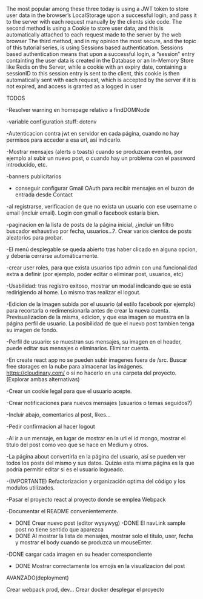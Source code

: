 The most popular among these three today is using a JWT token to store user data in the browser’s LocalStorage upon a successful login, and pass it to the server with each request manually by the clients side code.
The second method is using a Cookie to store user data, and this is automatically attached to each request made to the server by the web browser
The third method, and in my opinion the most secure, and the topic of this tutorial series, is using Sessions based authentication. Sessions based authentication means that upon a successful login, a “session” entry containting the user data is created in the Database or an In-Memory Store like Redis on the Server, while a cookie with an expiry date, containing a sessionID to this session entry is sent to the client, this cookie is then automatically sent with each request, which is accepted by the server if it is not expired, and access is granted as a logged in user

TODOS




-Resolver warning en homepage relativo a findDOMNode

-variable configuration stuff: dotenv

-Autenticacion contra jwt en servidor en cada página, cuando no hay permisos para acceder a esa url, así indicarlo.

-Mostrar mensajes (alerts o toasts) cuando se produzcan eventos, por ejemplo al subir un nuevo post, o cuando hay un problema con el password introducido, etc.

-banners publicitarios 

- conseguir configurar Gmail OAuth para recibir mensajes en el buzon de entrada desde Contact

-al registrarse, verificacion de que no exista un usuario con ese username o email (incluir email). Login con gmail o facebook estaría bien.

-paginacion en la lista de posts de la página inicial, ¿incluir un filtro buscador exhaustivo por fecha, usuarios...?. Crear varios cientos de posts aleatorios para probar. 

-El menú desplegable se queda abierto tras haber clicado en alguna opcion, y deberia cerrarse automáticamente. 

-crear user roles, para que exista usuarios tipo admin con una funcionalidad extra a definir (por ejemplo, poder editar o eliminar post, usuarios, etc)

-Usabilidad: tras registro exitoso, mostrar un modal indicando que se está redirigiendo al home. Lo mismo tras realizar el logout.

-Edicion de la imagen subida por el usuario (al estilo facebook por ejemplo) para recortarla o redimensionarla antes de crear la nueva cuenta. Previsualizacion de la misma, edicion, y que esa imagen se muestra en la página perfil de usuario. La posibilidad de que el nuevo post tambien tenga su imagen de fondo.

-Perfil de usuario: se muestran sus mensajes, su imagen en el header, puede editar sus mensajes o eliminarlos. Eliminar cuenta.

-En create react app no se pueden subir imagenes fuera de /src. Buscar free storages en la nube para almacenar las imágenes. https://cloudinary.com/ o si no hacerlo
en una carpeta del proyecto. (Explorar ambas alternativas) 

-Crear un cookie legal para que el usuario acepte.

-Crear notificaciones para nuevos mensajes (usuarios o temas seguidos?)

-Incluir abajo, comentarios al post, likes...

-Pedir confirmacion al hacer logout

-Al ir a un mensaje, en lugar de mostrar en la url el id mongo, mostrar el titulo del post como veo que se hace en Medium y otros.

-La página about convertirla en la página del usuario, así se pueden ver todos los posts del mismo y sus datos. Quizás esta misma página es la que podría permitir editar si es el usuario logueado.

-(IMPORTANTE) Refactorizacion y organización optima del código y los modulos utilizados.

-Pasar el proyecto react al proyecto donde se emplea Webpack

-Documentar el README convenientemente.

- DONE Crear nuevo post (editor wysywyg)
-DONE El navLink sample post no tiene sentido que aparezca
- DONE Al mostrar la lista de mensajes, mostrar solo el titulo, user, fecha y mostrar el body cuando se produzca un mouseEnter.

-DONE cargar cada imagen en su header correspondiente
- DONE Mostrar correctamente los emojis en la visualizacion del post


AVANZADO(deployment)

Crear webpack prod, dev...
Crear docker
desplegar el proyecto
